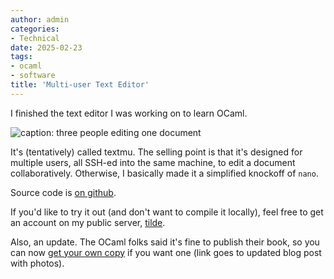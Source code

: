 ```yaml
---
author: admin
categories:
- Technical
date: 2025-02-23
tags:
- ocaml
- software
title: 'Multi-user Text Editor'
---
```


I finished the text editor I was working on to learn OCaml.

![caption: three people editing one document](text-editor2.png)

It's (tentatively) called textmu. The selling point is that it's designed for multiple users, all SSH-ed into the same machine, to edit a document collaboratively. Otherwise, I basically made it a simplified knockoff of `nano`.

Source code is [on github](https://github.com/za3k/text-multiedit).

If you'd like to try it out (and don't want to compile it locally), feel free to get an account on my public server, [tilde](https://tilde.za3k.com).

Also, an update. The OCaml folks said it's fine to publish their book, so you can now [get your own copy](https://blog.za3k.com/ocaml-manual/) if you want one (link goes to updated blog post with photos).
